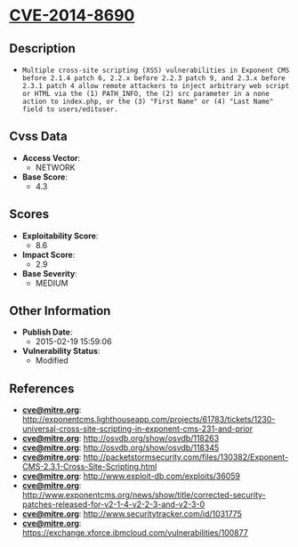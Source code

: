 
# [CVE-2014-8690](http://exponentcms.lighthouseapp.com/projects/61783/tickets/1230-universal-cross-site-scripting-in-exponent-cms-231-and-prior)

## Description

- `Multiple cross-site scripting (XSS) vulnerabilities in Exponent CMS before 2.1.4 patch 6, 2.2.x before 2.2.3 patch 9, and 2.3.x before 2.3.1 patch 4 allow remote attackers to inject arbitrary web script or HTML via the (1) PATH_INFO, the (2) src parameter in a none action to index.php, or the (3) "First Name" or (4) "Last Name" field to users/edituser.`

## Cvss Data

- **Access Vector**:
  - NETWORK
- **Base Score**:
  - 4.3

## Scores

- **Exploitability Score**:
  - 8.6
- **Impact Score**:
  - 2.9
- **Base Severity**:
  - MEDIUM

## Other Information

- **Publish Date**:
  - 2015-02-19 15:59:06
- **Vulnerability Status**:
  - Modified

## References

- **cve@mitre.org**: http://exponentcms.lighthouseapp.com/projects/61783/tickets/1230-universal-cross-site-scripting-in-exponent-cms-231-and-prior
- **cve@mitre.org**: http://osvdb.org/show/osvdb/118263
- **cve@mitre.org**: http://osvdb.org/show/osvdb/118345
- **cve@mitre.org**: http://packetstormsecurity.com/files/130382/Exponent-CMS-2.3.1-Cross-Site-Scripting.html
- **cve@mitre.org**: http://www.exploit-db.com/exploits/36059
- **cve@mitre.org**: http://www.exponentcms.org/news/show/title/corrected-security-patches-released-for-v2-1-4-v2-2-3-and-v2-3-0
- **cve@mitre.org**: http://www.securitytracker.com/id/1031775
- **cve@mitre.org**: https://exchange.xforce.ibmcloud.com/vulnerabilities/100877
